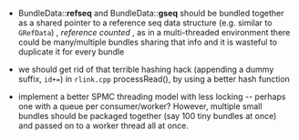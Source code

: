 * BundleData::__refseq__ and BundleData::__gseq__ should be bundled together as a shared pointer to a reference seq data structure (e.g. similar to `GRefData`) , _reference counted_ , as in a multi-threaded environment there could be many/multiple bundles sharing that info and it is wasteful to duplicate it for every bundle

* we should get rid of that terrible hashing hack (appending a dummy suffix, `id+=`) in `rlink.cpp` processRead(), by using a better hash function 

* implement a better SPMC threading model with less locking -- perhaps one with a queue per consumer/worker? However, multiple small bundles should be packaged together (say 100 tiny bundles at once) and passed on to a worker thread all at once.

